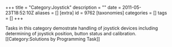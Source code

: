 +++
title = "Category:Joystick"
description = ""
date = 2011-05-23T18:52:10Z
aliases = []
[extra]
id = 9762
[taxonomies]
categories = []
tags = []
+++

Tasks in this category demostrate handling of joystick devices including determining of joystick position, button status and calibration.
[[Category:Solutions by Programming Task]]

